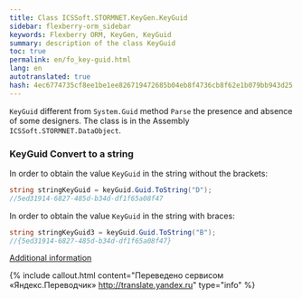 ```yaml
--- 
title: Class ICSSoft.STORMNET.KeyGen.KeyGuid 
sidebar: flexberry-orm_sidebar 
keywords: Flexberry ORM, KeyGen, KeyGuid 
summary: description of the class KeyGuid 
toc: true 
permalink: en/fo_key-guid.html 
lang: en 
autotranslated: true 
hash: 4ec6774735cf8ee1be1ee826719472685b04eb8f4736cb8f62e1b079bb943d25 
--- 
```


`KeyGuid` different from `System.Guid` method `Parse` the presence and absence of some designers. 
The class is in the Assembly `ICSSoft.STORMNET.DataObject`. 

### KeyGuid Convert to a string 

In order to obtain the value `KeyGuid` in the string without the brackets: 

```csharp
string stringKeyGuid = keyGuid.Guid.ToString("D");
//5ed31914-6827-485d-b34d-df1f65a08f47 
``` 

In order to obtain the value `KeyGuid` in the string with braces: 

```csharp
string stringKeyGuid3 = keyGuid.Guid.ToString("B");
//{5ed31914-6827-485d-b34d-df1f65a08f47} 
``` 

[Additional information](https://msdn.microsoft.com/ru-ru/library/97af8hh4) 



{% include callout.html content="Переведено сервисом «Яндекс.Переводчик» <http://translate.yandex.ru>" type="info" %}